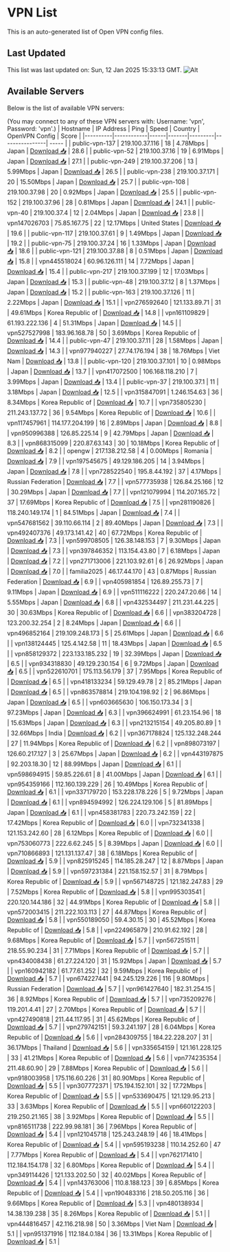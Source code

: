 # VPN List

This is an auto-generated list of Open VPN config files.

## Last Updated

This list was last updated on: Sun, 12 Jan 2025 15:33:13 GMT.
![Alt](https://repobeats.axiom.co/api/embed/186b98318ef1479477931607c1ad7d823f12451f.svg "Repobeats analytics image")

## Available Servers

Below is the list of available VPN servers:

(You may connect to any of these VPN servers with: Username: 'vpn', Password: 'vpn'.)
| Hostname | IP Address | Ping | Speed | Country | OpenVPN Config | Score |
|----------|------------|------|-------|---------|----------------| ----- |
| public-vpn-137 | 219.100.37.116 | 18 | 4.78Mbps | Japan | [Download 📥](./configs/server_0_JP.ovpn) | 28.6 |
| public-vpn-52 | 219.100.37.16 | 19 | 6.91Mbps | Japan | [Download 📥](./configs/server_1_JP.ovpn) | 27.1 |
| public-vpn-249 | 219.100.37.206 | 13 | 5.99Mbps | Japan | [Download 📥](./configs/server_2_JP.ovpn) | 26.5 |
| public-vpn-238 | 219.100.37.171 | 20 | 15.50Mbps | Japan | [Download 📥](./configs/server_3_JP.ovpn) | 25.7 |
| public-vpn-108 | 219.100.37.98 | 20 | 0.92Mbps | Japan | [Download 📥](./configs/server_4_JP.ovpn) | 25.5 |
| public-vpn-152 | 219.100.37.96 | 28 | 0.81Mbps | Japan | [Download 📥](./configs/server_5_JP.ovpn) | 24.1 |
| public-vpn-40 | 219.100.37.4 | 12 | 2.04Mbps | Japan | [Download 📥](./configs/server_6_JP.ovpn) | 23.8 |
| vpn147026703 | 75.85.167.75 | 22 | 12.17Mbps | United States | [Download 📥](./configs/server_7_US.ovpn) | 19.6 |
| public-vpn-117 | 219.100.37.61 | 9 | 1.49Mbps | Japan | [Download 📥](./configs/server_8_JP.ovpn) | 19.2 |
| public-vpn-75 | 219.100.37.24 | 16 | 1.33Mbps | Japan | [Download 📥](./configs/server_9_JP.ovpn) | 18.6 |
| public-vpn-121 | 219.100.37.88 | 8 | 0.51Mbps | Japan | [Download 📥](./configs/server_10_JP.ovpn) | 15.8 |
| vpn445518024 | 60.96.126.111 | 14 | 7.72Mbps | Japan | [Download 📥](./configs/server_11_JP.ovpn) | 15.4 |
| public-vpn-217 | 219.100.37.199 | 12 | 17.03Mbps | Japan | [Download 📥](./configs/server_12_JP.ovpn) | 15.3 |
| public-vpn-48 | 219.100.37.12 | 8 | 1.37Mbps | Japan | [Download 📥](./configs/server_13_JP.ovpn) | 15.2 |
| public-vpn-163 | 219.100.37.126 | 11 | 2.22Mbps | Japan | [Download 📥](./configs/server_14_JP.ovpn) | 15.1 |
| vpn276592640 | 121.133.89.71 | 31 | 49.61Mbps | Korea Republic of | [Download 📥](./configs/server_15_KR.ovpn) | 14.8 |
| vpn161109829 | 61.193.222.136 | 4 | 51.31Mbps | Japan | [Download 📥](./configs/server_16_JP.ovpn) | 14.5 |
| vpn527527998 | 183.96.168.78 | 50 | 3.69Mbps | Korea Republic of | [Download 📥](./configs/server_17_KR.ovpn) | 14.4 |
| public-vpn-47 | 219.100.37.11 | 28 | 1.58Mbps | Japan | [Download 📥](./configs/server_18_JP.ovpn) | 14.3 |
| vpn977940227 | 27.74.176.194 | 38 | 18.76Mbps | Viet Nam | [Download 📥](./configs/server_19_VN.ovpn) | 13.8 |
| public-vpn-120 | 219.100.37.101 | 10 | 0.98Mbps | Japan | [Download 📥](./configs/server_20_JP.ovpn) | 13.7 |
| vpn417072500 | 106.168.118.210 | 7 | 3.99Mbps | Japan | [Download 📥](./configs/server_21_JP.ovpn) | 13.4 |
| public-vpn-37 | 219.100.37.1 | 11 | 3.18Mbps | Japan | [Download 📥](./configs/server_22_JP.ovpn) | 12.5 |
| vpn315847091 | 1.246.154.63 | 36 | 8.34Mbps | Korea Republic of | [Download 📥](./configs/server_23_KR.ovpn) | 10.7 |
| vpn735805230 | 211.243.137.72 | 36 | 9.54Mbps | Korea Republic of | [Download 📥](./configs/server_24_KR.ovpn) | 10.6 |
| vpn117457961 | 114.177.204.199 | 16 | 2.89Mbps | Japan | [Download 📥](./configs/server_25_JP.ovpn) | 8.8 |
| vpn950996388 | 126.85.225.14 | 9 | 42.79Mbps | Japan | [Download 📥](./configs/server_26_JP.ovpn) | 8.3 |
| vpn868315099 | 220.87.63.143 | 30 | 10.18Mbps | Korea Republic of | [Download 📥](./configs/server_27_KR.ovpn) | 8.2 |
| opengw | 217.138.212.58 | 4 | 0.00Mbps | Romania | [Download 📥](./configs/server_28_RO.ovpn) | 7.9 |
| vpn197545675 | 49.129.186.205 | 14 | 3.94Mbps | Japan | [Download 📥](./configs/server_29_JP.ovpn) | 7.8 |
| vpn728522540 | 195.8.44.192 | 37 | 4.17Mbps | Russian Federation | [Download 📥](./configs/server_30_RU.ovpn) | 7.7 |
| vpn577735938 | 126.84.25.166 | 12 | 30.29Mbps | Japan | [Download 📥](./configs/server_31_JP.ovpn) | 7.7 |
| vpn121079994 | 114.207.165.72 | 37 | 17.69Mbps | Korea Republic of | [Download 📥](./configs/server_32_KR.ovpn) | 7.5 |
| vpn281190826 | 118.240.149.174 | 1 | 84.51Mbps | Japan | [Download 📥](./configs/server_33_JP.ovpn) | 7.4 |
| vpn547681562 | 39.110.66.114 | 2 | 89.40Mbps | Japan | [Download 📥](./configs/server_34_JP.ovpn) | 7.3 |
| vpn492407376 | 49.173.141.42 | 40 | 67.72Mbps | Korea Republic of | [Download 📥](./configs/server_35_KR.ovpn) | 7.3 |
| vpn599708505 | 126.38.148.153 | 7 | 9.30Mbps | Japan | [Download 📥](./configs/server_36_JP.ovpn) | 7.3 |
| vpn397846352 | 113.154.43.80 | 7 | 6.18Mbps | Japan | [Download 📥](./configs/server_37_JP.ovpn) | 7.2 |
| vpn271713006 | 221.103.92.61 | 6 | 26.92Mbps | Japan | [Download 📥](./configs/server_38_JP.ovpn) | 7.0 |
| familia2025 | 46.17.44.170 | 43 | 0.87Mbps | Russian Federation | [Download 📥](./configs/server_39_RU.ovpn) | 6.9 |
| vpn405981854 | 126.89.255.73 | 7 | 9.11Mbps | Japan | [Download 📥](./configs/server_40_JP.ovpn) | 6.9 |
| vpn511116222 | 220.247.20.66 | 14 | 5.55Mbps | Japan | [Download 📥](./configs/server_41_JP.ovpn) | 6.8 |
| vpn432534497 | 211.231.44.225 | 30 | 30.63Mbps | Korea Republic of | [Download 📥](./configs/server_42_KR.ovpn) | 6.6 |
| vpn383204728 | 123.200.32.254 | 2 | 8.24Mbps | Japan | [Download 📥](./configs/server_43_JP.ovpn) | 6.6 |
| vpn496852164 | 219.109.248.173 | 5 | 25.61Mbps | Japan | [Download 📥](./configs/server_44_JP.ovpn) | 6.6 |
| vpn138124445 | 125.4.142.58 | 11 | 18.43Mbps | Japan | [Download 📥](./configs/server_45_JP.ovpn) | 6.5 |
| vpn858129372 | 223.133.185.232 | 19 | 32.39Mbps | Japan | [Download 📥](./configs/server_46_JP.ovpn) | 6.5 |
| vpn934318830 | 49.129.230.154 | 6 | 9.72Mbps | Japan | [Download 📥](./configs/server_47_JP.ovpn) | 6.5 |
| vpn522610701 | 175.113.56.179 | 37 | 7.95Mbps | Korea Republic of | [Download 📥](./configs/server_48_KR.ovpn) | 6.5 |
| vpn418133234 | 59.129.49.78 | 2 | 85.21Mbps | Japan | [Download 📥](./configs/server_49_JP.ovpn) | 6.5 |
| vpn863578814 | 219.104.198.92 | 2 | 96.86Mbps | Japan | [Download 📥](./configs/server_50_JP.ovpn) | 6.5 |
| vpn603665630 | 106.150.173.34 | 3 | 97.23Mbps | Japan | [Download 📥](./configs/server_51_JP.ovpn) | 6.3 |
| vpn396624991 | 61.23.154.96 | 18 | 15.63Mbps | Japan | [Download 📥](./configs/server_52_JP.ovpn) | 6.3 |
| vpn213215154 | 49.205.80.89 | 1 | 32.66Mbps | India | [Download 📥](./configs/server_53_IN.ovpn) | 6.2 |
| vpn367178824 | 125.132.248.244 | 27 | 11.94Mbps | Korea Republic of | [Download 📥](./configs/server_54_KR.ovpn) | 6.2 |
| vpn898073197 | 126.60.217.127 | 3 | 25.67Mbps | Japan | [Download 📥](./configs/server_55_JP.ovpn) | 6.2 |
| vpn443197875 | 92.203.18.30 | 12 | 88.99Mbps | Japan | [Download 📥](./configs/server_56_JP.ovpn) | 6.1 |
| vpn598694915 | 59.85.226.61 | 8 | 41.00Mbps | Japan | [Download 📥](./configs/server_57_JP.ovpn) | 6.1 |
| vpn954359166 | 112.160.139.229 | 26 | 10.49Mbps | Korea Republic of | [Download 📥](./configs/server_58_KR.ovpn) | 6.1 |
| vpn337179720 | 153.228.178.226 | 5 | 9.72Mbps | Japan | [Download 📥](./configs/server_59_JP.ovpn) | 6.1 |
| vpn894594992 | 126.224.129.106 | 5 | 81.89Mbps | Japan | [Download 📥](./configs/server_60_JP.ovpn) | 6.1 |
| vpn458381783 | 220.73.242.159 | 22 | 17.42Mbps | Korea Republic of | [Download 📥](./configs/server_61_KR.ovpn) | 6.0 |
| vpn732341338 | 121.153.242.60 | 28 | 6.12Mbps | Korea Republic of | [Download 📥](./configs/server_62_KR.ovpn) | 6.0 |
| vpn753060773 | 222.6.62.245 | 5 | 8.39Mbps | Japan | [Download 📥](./configs/server_63_JP.ovpn) | 6.0 |
| vpn710866893 | 121.131.137.47 | 38 | 6.18Mbps | Korea Republic of | [Download 📥](./configs/server_64_KR.ovpn) | 5.9 |
| vpn825915245 | 114.185.28.247 | 12 | 8.87Mbps | Japan | [Download 📥](./configs/server_65_JP.ovpn) | 5.9 |
| vpn597231384 | 221.158.152.57 | 31 | 8.79Mbps | Korea Republic of | [Download 📥](./configs/server_66_KR.ovpn) | 5.9 |
| vpn567148725 | 121.182.247.83 | 29 | 7.52Mbps | Korea Republic of | [Download 📥](./configs/server_67_KR.ovpn) | 5.8 |
| vpn995303541 | 220.120.144.186 | 32 | 44.91Mbps | Korea Republic of | [Download 📥](./configs/server_68_KR.ovpn) | 5.8 |
| vpn572003415 | 211.222.103.113 | 27 | 44.87Mbps | Korea Republic of | [Download 📥](./configs/server_69_KR.ovpn) | 5.8 |
| vpn550189050 | 59.4.30.15 | 30 | 45.52Mbps | Korea Republic of | [Download 📥](./configs/server_70_KR.ovpn) | 5.8 |
| vpn224965879 | 210.91.62.192 | 28 | 9.68Mbps | Korea Republic of | [Download 📥](./configs/server_71_KR.ovpn) | 5.7 |
| vpn567251511 | 218.55.90.234 | 31 | 7.71Mbps | Korea Republic of | [Download 📥](./configs/server_72_KR.ovpn) | 5.7 |
| vpn434008438 | 61.27.224.120 | 31 | 15.92Mbps | Japan | [Download 📥](./configs/server_73_JP.ovpn) | 5.7 |
| vpn160942182 | 61.77.61.252 | 32 | 9.59Mbps | Korea Republic of | [Download 📥](./configs/server_74_KR.ovpn) | 5.7 |
| vpn674227441 | 94.245.129.226 | 116 | 9.80Mbps | Russian Federation | [Download 📥](./configs/server_75_RU.ovpn) | 5.7 |
| vpn961427640 | 182.31.254.15 | 36 | 8.92Mbps | Korea Republic of | [Download 📥](./configs/server_76_KR.ovpn) | 5.7 |
| vpn735209276 | 119.201.4.41 | 27 | 2.70Mbps | Korea Republic of | [Download 📥](./configs/server_77_KR.ovpn) | 5.7 |
| vpn427490818 | 211.44.117.95 | 31 | 45.62Mbps | Korea Republic of | [Download 📥](./configs/server_78_KR.ovpn) | 5.7 |
| vpn279742151 | 59.3.241.197 | 28 | 6.04Mbps | Korea Republic of | [Download 📥](./configs/server_79_KR.ovpn) | 5.6 |
| vpn284309755 | 184.22.228.207 | 31 | 36.17Mbps | Thailand | [Download 📥](./configs/server_80_TH.ovpn) | 5.6 |
| vpn335654159 | 121.161.228.125 | 33 | 41.21Mbps | Korea Republic of | [Download 📥](./configs/server_81_KR.ovpn) | 5.6 |
| vpn774235354 | 211.48.60.90 | 29 | 7.88Mbps | Korea Republic of | [Download 📥](./configs/server_82_KR.ovpn) | 5.6 |
| vpn918003958 | 175.116.60.226 | 31 | 80.90Mbps | Korea Republic of | [Download 📥](./configs/server_83_KR.ovpn) | 5.5 |
| vpn307772371 | 175.194.152.101 | 32 | 17.72Mbps | Korea Republic of | [Download 📥](./configs/server_84_KR.ovpn) | 5.5 |
| vpn533690475 | 121.129.95.213 | 33 | 3.63Mbps | Korea Republic of | [Download 📥](./configs/server_85_KR.ovpn) | 5.5 |
| vpn660122203 | 219.250.21.165 | 38 | 3.92Mbps | Korea Republic of | [Download 📥](./configs/server_86_KR.ovpn) | 5.5 |
| vpn816511738 | 222.99.98.181 | 36 | 7.96Mbps | Korea Republic of | [Download 📥](./configs/server_87_KR.ovpn) | 5.4 |
| vpn121045718 | 125.243.248.19 | 46 | 18.41Mbps | Korea Republic of | [Download 📥](./configs/server_88_KR.ovpn) | 5.4 |
| vpn595193238 | 110.14.252.60 | 47 | 7.77Mbps | Korea Republic of | [Download 📥](./configs/server_89_KR.ovpn) | 5.4 |
| vpn762171410 | 112.184.154.178 | 32 | 6.80Mbps | Korea Republic of | [Download 📥](./configs/server_90_KR.ovpn) | 5.4 |
| vpn349114426 | 121.133.202.50 | 32 | 40.02Mbps | Korea Republic of | [Download 📥](./configs/server_91_KR.ovpn) | 5.4 |
| vpn143763006 | 110.8.188.123 | 39 | 6.85Mbps | Korea Republic of | [Download 📥](./configs/server_92_KR.ovpn) | 5.4 |
| vpn190483316 | 218.50.205.116 | 36 | 9.66Mbps | Korea Republic of | [Download 📥](./configs/server_93_KR.ovpn) | 5.3 |
| vpn480138934 | 14.38.139.238 | 35 | 8.26Mbps | Korea Republic of | [Download 📥](./configs/server_94_KR.ovpn) | 5.1 |
| vpn444816457 | 42.116.218.98 | 50 | 3.36Mbps | Viet Nam | [Download 📥](./configs/server_95_VN.ovpn) | 5.1 |
| vpn951371916 | 112.184.0.184 | 36 | 13.31Mbps | Korea Republic of | [Download 📥](./configs/server_96_KR.ovpn) | 5.1 |
